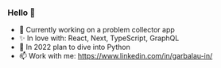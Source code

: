 ### Hello 👋
- 🔭 Currently working on a problem collector app
- ✨ In love with: React, Next, TypeScript, GraphQL
- 🌱 In 2022 plan to dive into Python
- 📫 Work with me: https://www.linkedin.com/in/garbalau-in/
<!--
**garbalau-github/garbalau-github** is a ✨ _special_ ✨ repository because its `README.md` (this file) appears on your GitHub profile.

Here are some ideas to get you started:

- 🔭 I’m currently working on ...
- 🌱 I’m currently learning ...
- 👯 I’m looking to collaborate on ...
- 🤔 I’m looking for help with ...
- 💬 Ask me about ...
- 📫 How to reach me: ...
- 😄 Pronouns: ...
- ⚡ Fun fact: ...
-->
